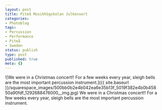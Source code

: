 ```yaml
---
layout: post
title: Piteå Musikhögskolan Julkonsert
categories:
- Photoblog
tags:
- Percussion
- Performance
- Piteå
- Sweden
status: publish
type: post
published: true
meta: {}
---
```


![We were in a Christmas concert!! For a few weeks every year, sleigh bells are the most important percussion instrument.]({{ site.baseurl }}/squarespace_images/500bb0b2e4b042ea6e35b13f_5019f382e4b0b45850a90fdf_1292688476000__img.jpg) We were in a Christmas concert!! For a few weeks every year, sleigh bells are the most important percussion instrument.
